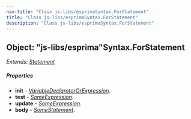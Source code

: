 ```yaml
---
nav-title: "Class js-libs/esprimaSyntax.ForStatement"
title: "Class js-libs/esprimaSyntax.ForStatement"
description: "Class js-libs/esprimaSyntax.ForStatement"
---
```

## Object: "js-libs/esprima"Syntax.ForStatement  
_Extends:_ [_Statement_](../../../js-libs/esprima/Syntax/Statement.md)

##### Properties
 - **init** - [_VariableDeclaratorOrExpression_](../../../js-libs/esprima/Syntax/VariableDeclaratorOrExpression.md).
 - **test** - [_SomeExpression_](../../../js-libs/esprima/Syntax/SomeExpression.md).
 - **update** - [_SomeExpression_](../../../js-libs/esprima/Syntax/SomeExpression.md).
 - **body** - [_SomeStatement_](../../../js-libs/esprima/Syntax/SomeStatement.md).